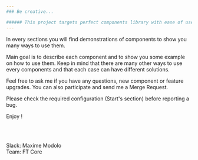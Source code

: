 ```yaml
---
### Be creative...

###### This project targets perfect components library with ease of use and to be used in every ManoMano's project.
---
```


In every sections you will find demonstrations of components to show you many ways to use them.
<br/>

Main goal is to describe each component and to show you some example on how to use them. Keep in mind that there are many other ways to use every components and that each case can have different solutions.

Feel free to ask me if you have any questions, new component or feature upgrades. You can also participate and send me a Merge Request.

Please check the required configuration (Start's section) before reporting a bug.

Enjoy !

<br/>
<br/>

Slack: Maxime Modolo<br/>
Team: FT Core

